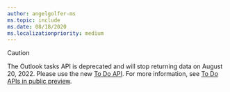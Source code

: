 ```yaml
---
author: angelgolfer-ms
ms.topic: include
ms.date: 08/18/2020
ms.localizationpriority: medium
---
```


<!-- markdownlint-disable MD041-->

> [!CAUTION]
> The Outlook tasks API is deprecated and will stop returning data on August 20, 2022. Please use the new [To Do API](/graph/api/resources/todo-overview). For more information, see [To Do APIs in public preview](https://developer.microsoft.com/graph/blogs/the-new-improved-microsoft-graph-to-do-apis-are-now-in-public-preview/).
